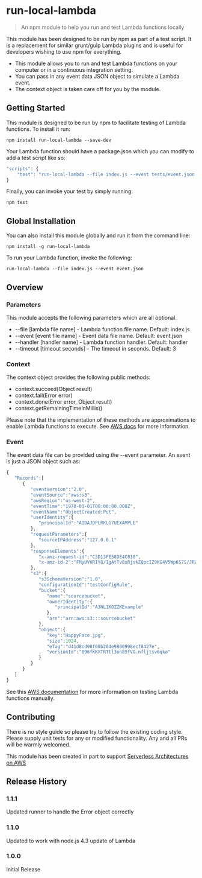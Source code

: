 # run-local-lambda
> An npm module to help you run and test Lambda functions locally

This module has been designed to be run by npm as part of a test script. It is a replacement for similar grunt/gulp Lambda plugins and is useful for developers wishing to use npm for everything.

* This module allows you to run and test Lambda functions on your computer or in a continuous integration setting.
* You can pass in any event data JSON object to simulate a Lambda event.
* The context object is taken care off for you by the module.

## Getting Started
This module is designed to be run by npm to facilitate testing of Lambda functions. To install it run:

```shell
npm install run-local-lambda --save-dev
```

Your Lambda function should have a package.json which you can modify to add a test script like so:

```js
"scripts": {
    "test": "run-local-lambda --file index.js --event tests/event.json --timeout 3"
}
```

Finally, you can invoke your test by simply running:

```shell
npm test
```

## Global Installation

You can also install this module globally and run it from the command line:

```shell
npm install -g run-local-lambda
```


To run your Lambda function, invoke the following:
```shell
run-local-lambda --file index.js --event event.json
```

## Overview
### Parameters
This module accepts the following parameters which are all optional.

* --file [lambda file name] 	- Lambda function file name. Default: index.js
* --event [event file name] 	- Event data file name. Default: event.json
* --handler [handler name]  	- Lambda function handler. Default: handler
* --timeout [timeout seconds] 	- The timeout in seconds. Default: 3

### Context
The context object provides the following public methods:
* context.succeed(Object result)
* context.fail(Error error)
* context.done(Error error, Object result)
* context.getRemainingTimeInMillis()

Please note that the implementation of these methods are approximations to enable Lambda functions to execute.
See [AWS docs](http://docs.aws.amazon.com/lambda/latest/dg/nodejs-prog-model-context.html) for more information.  

### Event
The event data file can be provided using the --event parameter. An event is just a JSON object such as:

```js
{  
   "Records":[  
      {  
         "eventVersion":"2.0",
         "eventSource":"aws:s3",
         "awsRegion":"us-west-2",
         "eventTime":"1970-01-01T00:00:00.000Z",
         "eventName":"ObjectCreated:Put",
         "userIdentity":{  
            "principalId":"AIDAJDPLRKLG7UEXAMPLE"
         },
         "requestParameters":{  
            "sourceIPAddress":"127.0.0.1"
         },
         "responseElements":{  
            "x-amz-request-id":"C3D13FE58DE4C810",
            "x-amz-id-2":"FMyUVURIY8/IgAtTv8xRjskZQpcIZ9KG4V5Wp6S7S/JRWeUWerMUE5JgHvANOjpD"
         },
         "s3":{  
            "s3SchemaVersion":"1.0",
            "configurationId":"testConfigRule",
            "bucket":{  
               "name":"sourcebucket",
               "ownerIdentity":{  
                  "principalId":"A3NL1KOZZKExample"
               },
               "arn":"arn:aws:s3:::sourcebucket"
            },
            "object":{  
               "key":"HappyFace.jpg",
               "size":1024,
               "eTag":"d41d8cd98f00b204e9800998ecf8427e",
               "versionId":"096fKKXTRTtl3on89fVO.nfljtsv6qko"
            }
         }
      }
   ]
}
```

See this [AWS documentation](http://docs.aws.amazon.com/lambda/latest/dg/with-s3-example-upload-deployment-pkg.html) for more information on testing Lambda functions manually.

## Contributing
There is no style guide so please try to follow the existing coding style. Please supply unit tests for any or modified functionality. Any and all PRs will be warmly welcomed.

This module has been created in part to support [Serverless Architectures on AWS](https://www.manning.com/books/serverless-architectures-on-aws?a_aid=serverless-architectures-on-aws&a_bid=145280de)

## Release History
### 1.1.1
Updated runner to handle the Error object correctly

### 1.1.0
Updated to work with node.js 4.3 update of Lambda

### 1.0.0
Initial Release
